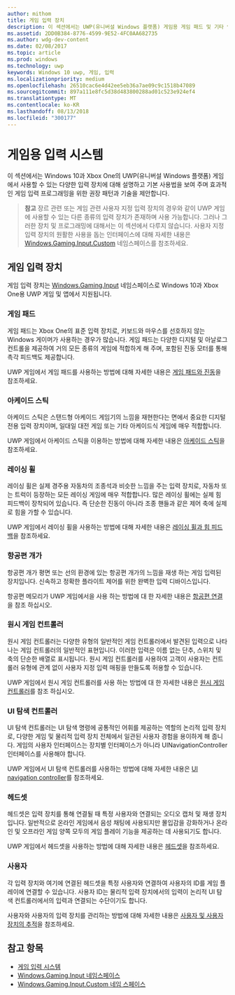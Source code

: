 ```yaml
---
author: mithom
title: 게임 입력 장치
description: 이 섹션에서는 UWP(유니버설 Windows 플랫폼) 게임용 게임 패드 및 기타 입력 장치를 사용하는 방법을 보여줍니다.
ms.assetid: 2DD0B384-8776-4599-9E52-4FC0AA682735
ms.author: wdg-dev-content
ms.date: 02/08/2017
ms.topic: article
ms.prod: windows
ms.technology: uwp
keywords: Windows 10 uwp, 게임, 입력
ms.localizationpriority: medium
ms.openlocfilehash: 26510cac6e4d42ee5eb36a7ae09c9c1518b47089
ms.sourcegitcommit: 897a111e8fc5d38d483800288ad01c523e924ef4
ms.translationtype: MT
ms.contentlocale: ko-KR
ms.lasthandoff: 08/13/2018
ms.locfileid: "300177"
---
```

# <a name="input-for-games"></a>게임용 입력 시스템

이 섹션에서는 Windows 10과 Xbox One의 UWP(유니버설 Windows 플랫폼) 게임에서 사용할 수 있는 다양한 입력 장치에 대해 설명하고 기본 사용법을 보여 주며 효과적인 게임 입력 프로그래밍을 위한 권장 패턴과 기술을 제안합니다.

> **참고**    장르 관련 또는 게임 관련 사용자 지정 입력 장치의 경우와 같이 UWP 게임에 사용할 수 있는 다른 종류의 입력 장치가 존재하며 사용 가능합니다. 그러나 그러한 장치 및 프로그래밍에 대해서는 이 섹션에서 다루지 않습니다. 사용자 지정 입력 장치의 원활한 사용을 돕는 인터페이스에 대해 자세한 내용은 [Windows.Gaming.Input.Custom](https://docs.microsoft.com/uwp/api/windows.gaming.input.custom) 네임스페이스를 참조하세요.

## <a name="gaming-input-devices"></a>게임 입력 장치

게임 입력 장치는 [Windows.Gaming.Input](https://docs.microsoft.com/uwp/api/windows.gaming.input) 네임스페이스로 Windows 10과 Xbox One용 UWP 게임 및 앱에서 지원됩니다.

### <a name="gamepads"></a>게임 패드

게임 패드는 Xbox One의 표준 입력 장치로, 키보드와 마우스를 선호하지 않는 Windows 게이머가 사용하는 경우가 많습니다. 게임 패드는 다양한 디지털 및 아날로그 컨트롤을 제공하여 거의 모든 종류의 게임에 적합하게 해 주며, 포함된 진동 모터를 통해 촉각 피드백도 제공합니다.

UWP 게임에서 게임 패드를 사용하는 방법에 대해 자세한 내용은 [게임 패드와 진동](gamepad-and-vibration.md)을 참조하세요.

### <a name="arcade-sticks"></a>아케이드 스틱

아케이드 스틱은 스탠드형 아케이드 게임기의 느낌을 재현한다는 면에서 중요한 디지털 전용 입력 장치이며, 일대일 대전 게임 또는 기타 아케이드식 게임에 매우 적합합니다.

UWP 게임에서 아케이드 스틱을 이용하는 방법에 대해 자세한 내용은 [아케이드 스틱](arcade-stick.md)을 참조하세요.

### <a name="racing-wheels"></a>레이싱 휠

레이싱 휠은 실제 경주용 자동차의 조종석과 비슷한 느낌을 주는 입력 장치로, 자동차 또는 트럭이 등장하는 모든 레이싱 게임에 매우 적합합니다. 많은 레이싱 휠에는 실제 힘 피드백이 장착되어 있습니다. 즉 단순한 진동이 아니라 조종 핸들과 같은 제어 축에 실제로 힘을 가할 수 있습니다.

UWP 게임에서 레이싱 휠을 사용하는 방법에 대해 자세한 내용은 [레이싱 휠과 힘 피드백](racing-wheel-and-force-feedback.md)을 참조하세요.

### <a name="flight-sticks"></a>항공편 개가

항공편 개가 평면 또는 선의 환경에 있는 항공편 개가의 느낌을 재생 하는 게임 입력된 장치입니다. 신속하고 정확한 플라이트 제어를 위한 완벽한 입력 디바이스입니다.

항공편 메모리가 UWP 게임에서을 사용 하는 방법에 대 한 자세한 내용은 [항공편 연결](flight-stick.md)을 참조 하십시오.

### <a name="raw-game-controllers"></a>원시 게임 컨트롤러

원시 게임 컨트롤러는 다양한 유형의 일반적인 게임 컨트롤러에서 발견된 입력으로 나타나는 게임 컨트롤러의 일반적인 표현입니다. 이러한 입력은 이름 없는 단추, 스위치 및 축의 단순한 배열로 표시됩니다. 원시 게임 컨트롤러를 사용하여 고객이 사용자는 컨트롤러 유형에 관계 없이 사용자 지정 입력 매핑을 만들도록 허용할 수 있습니다.

UWP 게임에서 원시 게임 컨트롤러를 사용 하는 방법에 대 한 자세한 내용은 [원시 게임 컨트롤러](raw-game-controller.md)를 참조 하십시오.

### <a name="ui-navigation-controllers"></a>UI 탐색 컨트롤러

UI 탐색 컨트롤러는 UI 탐색 명령에 공통적인 어휘를 제공하는 역할의 논리적 입력 장치로, 다양한 게임 및 물리적 입력 장치 전체에서 일관된 사용자 경험을 용이하게 해 줍니다. 게임의 사용자 인터페이스는 장치별 인터페이스가 아니라 UINavigationController 인터페이스를 사용해야 합니다.

UWP 게임에서 UI 탐색 컨트롤러를 사용하는 방법에 대해 자세한 내용은 [UI navigation controller](ui-navigation-controller.md)를 참조하세요.

### <a name="headsets"></a>헤드셋

헤드셋은 입력 장치를 통해 연결될 때 특정 사용자와 연결되는 오디오 캡처 및 재생 장치입니다. 일반적으로 온라인 게임에서 음성 채팅에 사용되지만 몰입감을 강화하거나 온라인 및 오프라인 게임 양쪽 모두의 게임 플레이 기능을 제공하는 데 사용되기도 합니다.

UWP 게임에서 헤드셋을 사용하는 방법에 대해 자세한 내용은 [헤드셋](headset.md)을 참조하세요.

### <a name="users"></a>사용자

각 입력 장치와 여기에 연결된 헤드셋을 특정 사용자와 연결하여 사용자의 ID를 게임 플레이에 연결할 수 있습니다. 사용자 ID는 물리적 입력 장치에서의 입력이 논리적 UI 탐색 컨트롤러에서의 입력과 연결되는 수단이기도 합니다.

사용자와 사용자의 입력 장치를 관리하는 방법에 대해 자세한 내용은 [사용자 및 사용자 장치의 추적](input-practices-for-games.md#tracking-users-and-their-devices)을 참조하세요.

## <a name="see-also"></a>참고 항목

* [게임 입력 시스템](input-practices-for-games.md)
* [Windows.Gaming.Input 네임스페이스](https://docs.microsoft.com/uwp/api/windows.gaming.input)
* [Windows.Gaming.Input.Custom 네임 스페이스](https://docs.microsoft.com/uwp/api/windows.gaming.input.custom)